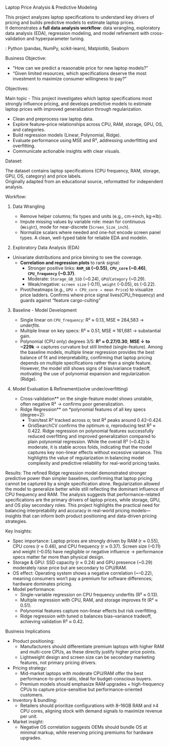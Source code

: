 Laptop Price Analysis & Predictive Modeling

This project analyzes laptop specifications to understand key drivers of pricing and builds predictive models to estimate laptop prices.  
It demonstrates a **full data analysis workflow**: data wrangling, exploratory data analysis (EDA), regression modeling, and model refinement with cross-validation and hyperparameter tuning.  

<Tech stack>: Python (pandas, NumPy, scikit-learn), Matplotlib, Seaborn  

Business Objective:

- “How can we predict a reasonable price for new laptop models?”</strong></li>
- “Given limited resources, which specifications deserve the most investment to maximize consumer willingness to pay?”


  
Objectives: 

Main topic - This project investigates which laptop specifications most strongly influence pricing, and develops predictive models to estimate laptop prices with improved generalization through regularization.
- Clean and preprocess raw laptop data.
- Explore feature–price relationships across CPU, RAM, storage, GPU, OS, and categories.
- Build regression models (Linear, Polynomial, Ridge).
- Evaluate performance using MSE and R², addressing underfitting and overfitting.
- Communicate actionable insights with clear visuals.



Dataset:

The dataset contains laptop specifications (CPU frequency, RAM, storage, GPU, OS, category) and price labels.  
Originally adapted from an educational source, reformatted for independent analysis.


Workflow:

1. Data Wrangling
   - Remove helper columns; fix types and units (e.g., cm→inch, kg→lb).
   - Impute missing values by variable role: mean for continuous (`Weight`), mode for near-discrete (`Screen_Size_inch`).
   - Normalize scalars where needed and one-hot encode screen panel types.
A clean, well-typed table for reliable EDA and modelin.

2. Exploratory Data Analysis (EDA)
  - Univariate distributions and price binning to see the coverage.
     - **Correlation and regression plots** to rank signal:
       - Stronger positive links: **`RAM_GB` (~0.55)**, **`CPU_core` (~0.46)**, **`CPU_frequency` (~0.37)**.
       - Moderate: `Storage_GB_SSD` (~0.24), `GPU`/`Category` (~0.29).
       - Weak/negative: `screen size` (-0.11), `weight` (-0.05), `OS` (-0.22).  
     - Pivot/heatmaps (e.g., `GPU × CPU_core → mean Price`) to visualize price ladders.
Confirms where price signal lives(CPU_frequency) and guards against “feature cargo-culting”

3. Baseline - Model Development
   - Single linear on `CPU_frequency`: R² ≈ 0.13, MSE ≈ 284,583 → *underfits*.
   - Multiple linear on key specs: R² ≈ 0.51, MSE ≈ 161,681 → substantial gain.
   - Polynomial (CPU only) degrees 3/5: **R² ≈ 0.27/0.30**, **MSE ↓ to ~229k** → captures curvature but still limited (single-feature).
Among the baseline models, multiple linear regression provides the best balance of fit and interpretability, confirming that laptop pricing depends on multiple specifications rather than a single feature. However, the model still shows signs of bias/variance tradeoff, motivating the use of polynomial expansion and regularization (Ridge).


4. Model Evaluation & Refinement(solve under/overfitting)
   - Cross-validation** on the single-feature model shows unstable, often negative R² → confirms poor generalization.
   - Ridge Regression** on *polynomial features of all key specs (degree=2):
     - Train/test R² tracked across α; test R² peaks around 0.42–0.424.
     - GridSearchCV confirms the optimum α, reproducing test R² ≈ 0.422.
Ridge regression on polynomial features successfully reduced overfitting and improved generalization compared to plain polynomial regression. While the overall R² (~0.42) is moderate, it is stable across folds, indicating that the model captures key non-linear effects without excessive variance. This highlights the value of regularization in balancing model complexity and predictive reliability for real-world pricing tasks.

Results:
The refined Ridge regression model demonstrated stronger predictive power than simpler baselines, confirming that laptop pricing cannot be captured by a single specification alone. Regularization allowed the model to generalize better while still reflecting the dominant influence of CPU frequency and RAM. The analysis suggests that performance-related specifications are the primary drivers of laptop prices, while storage, GPU, and OS play secondary roles. This project highlights the practical need for balancing interpretability and accuracy in real-world pricing models—insights that can inform both product positioning and data-driven pricing strategies.


Key Insights:
- Spec importance: Laptop prices are strongly driven by RAM (r ≈ 0.55), CPU cores (r ≈ 0.46), and CPU frequency (r ≈ 0.37). Screen size (–0.11) and weight (–0.05) have negligible or negative influence → performance specs matter far more than physical design.
- Storage & GPU: SSD capacity (r ≈ 0.24) and GPU presence (~0.29) moderately raise price but are secondary to CPU/RAM.
- OS effect: Operating system shows a negative correlation (~–0.22), meaning consumers won’t pay a premium for software differences; hardware dominates pricing.
- Model performance:
	- Single-variable regression on CPU frequency underfits (R² ≈ 0.13).
	- Multiple regression with CPU, RAM, and storage improves fit (R² ≈ 0.51).
	- Polynomial features capture non-linear effects but risk overfitting.
	- Ridge regression with tuned α balances bias–variance tradeoff, achieving validation R² ≈ 0.42.


Business Implications
- Product positioning:
	- Manufacturers should differentiate premium laptops with higher RAM and multi-core CPUs, as these directly justify higher price points.
	- Lightweight design and screen size can be secondary marketing features, not primary pricing drivers.
- Pricing strategy:
	- Mid-market laptops with moderate CPU/RAM offer the best performance-to-price ratio, ideal for budget-conscious buyers.
	- Premium models should emphasize RAM upgrades + high-frequency CPUs to capture price-sensitive but performance-oriented customers.
- Inventory & bundling:
	- Retailers should prioritize configurations with 8–16GB RAM and ≥4 CPU cores, aligning stock with demand signals to maximize revenue per unit.
- Market insight:
	- Negative OS correlation suggests OEMs should bundle OS at minimal markup, while reserving pricing premiums for hardware upgrades.

